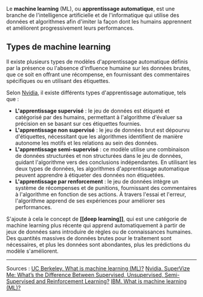Le **machine learning** (ML), ou **apprentissage automatique**, est une branche de l'intelligence artificielle et de l'informatique qui utilise des données et algorithmes afin d'imiter la façon dont les humains apprennent et améliorent progressivement leurs performances. 

## Types de machine learning

Il existe plusieurs types de modèles d'apprentissage automatique définis par la présence ou l'absence d'influence humaine sur les données brutes, que ce soit en offrant une récompense, en fournissant des commentaires spécifiques ou en utilisant des étiquettes.

Selon [Nvidia](https://ischoolonline.berkeley.edu/blog/what-is-machine-learning/), il existe différents types d'apprentissage automatique, tels que :

- **L'apprentissage supervisé** : le jeu de données est étiqueté et catégorisé par des humains, permettant à l'algorithme d'évaluer sa précision en se basant sur ces étiquettes fournies.
- **L'apprentissage non supervisé** : le jeu de données brut est dépourvu d'étiquettes, nécessitant que les algorithmes identifient de manière autonome les motifs et les relations au sein des données.
- **L'apprentissage semi-supervisé** : ce modèle utilise une combinaison de données structurées et non structurées dans le jeu de données, guidant l'algorithme vers des conclusions indépendantes. En utilisant les deux types de données, les algorithmes d'apprentissage automatique peuvent apprendre à étiqueter des données non étiquetées.
- **L'apprentissage par renforcement** : le jeu de données intègre un système de récompenses et de punitions, fournissant des commentaires à l'algorithme en fonction de ses actions. À travers l'essai et l'erreur, l'algorithme apprend de ses expériences pour améliorer ses performances.

S'ajoute à cela le concept de **[[deep learning]]**, qui est une catégorie de machine learning plus récente qui apprend automatiquement à partir de jeux de données sans introduire de règles ou de connaissances humaines. Des quantités massives de données brutes pour le traitement sont nécessaires, et plus les données sont abondantes, plus les prédictions du modèle s'améliorent.

---
Sources :
[UC Berkeley. What is machine learning (ML)?](https://ischoolonline.berkeley.edu/blog/what-is-machine-learning/)
[Nvidia. SuperVize Me: What’s the Difference Between Supervised, Unsupervised, Semi-Supervised and Reinforcement Learning?](https://blogs.nvidia.com/blog/supervised-unsupervised-learning/)
[IBM. What is machine learning (ML)?](https://www.ibm.com/topics/machine-learning)